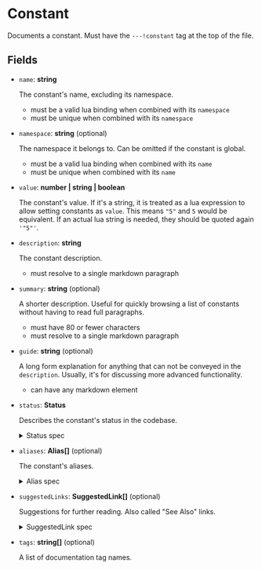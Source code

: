 # Constant

Documents a constant.
Must have the `---!constant` tag at the top of the file.

## Fields

- `name`: **string**

  The constant's name, excluding its namespace. 
  - must be a valid lua binding when combined with its `namespace`
  - must be unique when combined with its `namespace`

- `namespace`: **string** (optional)

  The namespace it belongs to. Can be omitted if the constant is global.
  - must be a valid lua binding when combined with its `name`
  - must be unique when combined with its `name`

- `value`: **number | string | boolean**

  The constant's value.
  If it's a string, it is treated as a lua expression to allow setting constants as `value`.
  This means `"5"` and `5` would be equivalent. If an actual lua string is needed, they should be quoted again `'"5"'`.

- `description`: **string**

  The constant description.
  - must resolve to a single markdown paragraph

- `summary`: **string** (optional)

  A shorter description.
  Useful for quickly browsing a list of constants without having to read full paragraphs.
  - must have 80 or fewer characters
  - must resolve to a single markdown paragraph

- `guide`: **string** (optional)

  A long form explanation for anything that can not be conveyed in the `description`.
  Usually, it's for discussing more advanced functionality.
  - can have any markdown element

- `status`: **Status**

  Describes the constant's status in the codebase.
  <details>
    <summary> Status spec </summary> 

  ### Status

  - `index`: 'stable' | 'unstable' | 'deprecated' | 'deleted'

  - `message`: **string** (optional)

    A message attached to the status, usually explaining its reason if it's not 'stable'.

  - `since`: **string** (optional)

    *Currently unused. Supposed to represent some sort of API versioning.*

  </details>

- `aliases`: **Alias[]** (optional)

    The constant's aliases.

  <details>
    <summary> Alias spec </summary>

  ### Alias

  - `name`: **string**

    The name of the alias. Note that unlike the constant `name`, this should already have the namespace included.
      - must be a valid lua binding

  - `status`: **Status**

    The status of the alias.

    See [**Status** spec](#status)

  </details>

- `suggestedLinks`: **SuggestedLink[]** (optional)

  Suggestions for further reading. Also called "See Also" links.

  <details>
    <summary> SuggestedLink spec </summary>

  ### SuggestedLink

  - `name`: **string**
    
    A name for the link.

  - `link`: **string**

    The URL.

  - `message`: **string** (optional)

    An attached message, usually explaining why the link is suggested.

    - must resolve to a markdown paragraph

  </details>

- `tags`: **string[]** (optional)

  A list of documentation tag names.

